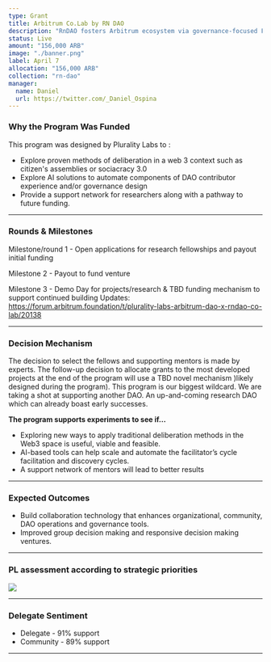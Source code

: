 ```yaml
---
type: Grant
title: Arbitrum Co.Lab by RN DAO
description: "RnDAO fosters Arbitrum ecosystem via governance-focused Fellowship, incubating Collaboration Tech ventures, forming a network for integration and growth."
status: Live
amount: "156,000 ARB"
image: "./banner.png"
label: April 7
allocation: "156,000 ARB"
collection: "rn-dao"
manager:
  name: Daniel
  url: https://twitter.com/_Daniel_Ospina
---
```


### Why the Program Was Funded

This program was designed by Plurality Labs to :

- Explore proven methods of deliberation in a web 3 context such as citizen's assemblies or sociacracy 3.0
- Explore AI solutions to automate components of DAO contributor experience and/or governance design
- Provide a support network for researchers along with a pathway to future funding.

---

### Rounds & Milestones

Milestone/round 1 - Open applications for research fellowships and payout initial funding

Milestone 2 - Payout to fund venture

Milestone 3 - Demo Day for projects/research & TBD funding mechanism to support continued building Updates:
https://forum.arbitrum.foundation/t/plurality-labs-arbitrum-dao-x-rndao-co-lab/20138

---

### Decision Mechanism

The decision to select the fellows and supporting mentors is made by experts. The follow-up decision to allocate grants to the most developed projects at the end of the program will use a TBD novel mechanism )likely designed during the program). This program is our biggest wildcard. We are taking a shot at supporting another DAO. An up-and-coming research DAO which can already boast early successes.

**The program supports experiments to see if…**

- Exploring new ways to apply traditional deliberation methods in the Web3 space is useful, viable and feasible.
- AI-based tools can help scale and automate the facilitator’s cycle facilitation and discovery cycles.
- A support network of mentors will lead to better results

---

### Expected Outcomes

- Build collaboration technology that enhances organizational, community, DAO operations and governance tools.
- Improved group decision making and responsive decision making ventures.

---

### PL assessment according to strategic priorities

<div class="lg:w-1/2">

![](/images/graph.png)

</div>

---

### Delegate Sentiment

- Delegate - 91% support
- Community - 89% support

---
